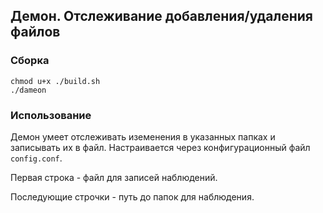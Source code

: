 ## Демон. Отслеживание добавления/удаления файлов

### Сборка
```
chmod u+x ./build.sh
./dameon
```

### Использование
Демон умеет отслеживать иземенения в указанных папках и записывать их в файл.
Настраивается через конфигурационный файл `config.conf`.

Первая строка - файл для записей наблюдений.

Последующие строчки - путь до папок для наблюдения.
